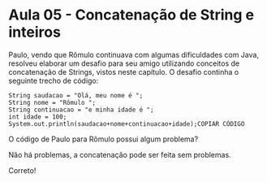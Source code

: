 # Aula 05 - Concatenação de String e inteiros

Paulo, vendo que Rômulo continuava com algumas dificuldades com Java, resolveu elaborar um desafio para seu amigo utilizando conceitos de concatenação de Strings, vistos neste capítulo. O desafio continha o seguinte trecho de código:

```
String saudacao = "Olá, meu nome é ";
String nome = "Rômulo ";
String continuacao = "e minha idade é ";
int idade = 100;
System.out.println(saudacao+nome+continuacao+idade);COPIAR CÓDIGO
```

O código de Paulo para Rômulo possui algum problema?

Não há problemas, a concatenação pode ser feita sem problemas.

Correto!